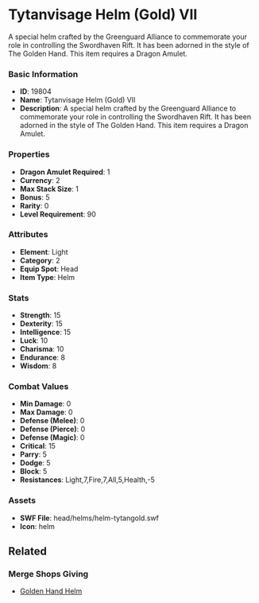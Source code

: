 # Tytanvisage Helm (Gold) VII

A special helm crafted by the Greenguard Alliance to commemorate your role in controlling the Swordhaven Rift. It has been adorned in the style of The Golden Hand. This item requires a Dragon Amulet.

### Basic Information

- **ID**: 19804
- **Name**: Tytanvisage Helm (Gold) VII
- **Description**: A special helm crafted by the Greenguard Alliance to commemorate your role in controlling the Swordhaven Rift. It has been adorned in the style of The Golden Hand. This item requires a Dragon Amulet.

### Properties

- **Dragon Amulet Required**: 1
- **Currency**: 2
- **Max Stack Size**: 1
- **Bonus**: 5
- **Rarity**: 0
- **Level Requirement**: 90

### Attributes

- **Element**: Light
- **Category**: 2
- **Equip Spot**: Head
- **Item Type**: Helm

### Stats

- **Strength**: 15
- **Dexterity**: 15
- **Intelligence**: 15
- **Luck**: 10
- **Charisma**: 10
- **Endurance**: 8
- **Wisdom**: 8

### Combat Values

- **Min Damage**: 0
- **Max Damage**: 0
- **Defense (Melee)**: 0
- **Defense (Pierce)**: 0
- **Defense (Magic)**: 0
- **Critical**: 15
- **Parry**: 5
- **Dodge**: 5
- **Block**: 5
- **Resistances**: Light,7,Fire,7,All,5,Health,-5

### Assets

- **SWF File**: head/helms/helm-tytangold.swf
- **Icon**: helm

## Related

### Merge Shops Giving

- [Golden Hand Helm](../merge-shops/325-golden-hand-helm.md)

